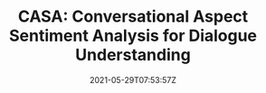---
title: "CASA: Conversational Aspect Sentiment Analysis for Dialogue Understanding"
authors:
- Linfeng Song
- Chunlei Xin
- Shaopeng Lai
- Ante Wang
- Jinsong Su
- Kun Xu
- Dong Yu
author_notes:
- 
- 
- 
- 
- "通讯作者"
- 
- 
date: "2021-05-29T07:53:57Z"
publishDate: "2025-05-29T07:53:57Z"
publication_types: [direction4]
publication: "**Journal of Artificial Intelligence Research.** (CCF-B类)"
---